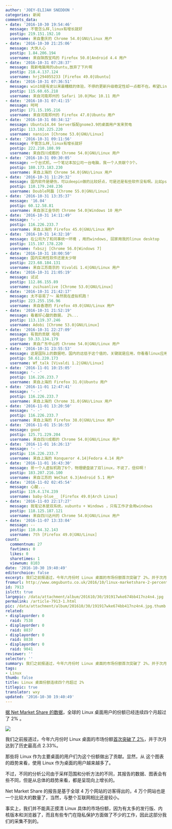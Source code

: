 ```yaml
---
author: 'JOEY-ELIJAH SNEDDON '
categories: 新闻
comments_data:
- date: '2016-10-30 19:54:46'
  message: 不管怎么样,linux有增长就好
  postip: 219.151.192.10
  username: 来自重庆的 Chrome 54.0|GNU/Linux 用户
- date: '2016-10-30 21:25:06'
  message: 大快人心
  postip: 1.84.206.194
  username: 来自陕西宝鸡的 Firefox 50.0|Android 4.4 用户
- date: '2016-10-31 07:28:37'
  message: 我新电脑用的ubuntu,放弃了下片啊
  postip: 218.4.137.124
  username: hrj294055233 [Firefox 49.0|Ubuntu]
- date: '2016-10-31 07:36:51'
  message: win10是有史以来最糟糕的体验，不停的更新升级稳定性却一点都不在。希望Linux的应用能追赶的快点
  postip: 115.60.65.218
  username: 来自河南郑州的 Safari 10.0|Mac 10.11 用户
- date: '2016-10-31 07:41:15'
  message: 呵呵
  postip: 171.15.195.216
  username: 来自河南郑州的 Firefox 47.0|Ubuntu 用户
- date: '2016-10-31 08:34:12'
  message: Ubuntu14.04 Server版配gnome3.9的桌面用户发来贺电
  postip: 113.102.225.220
  username: nansion [Chrome 53.0|GNU/Linux]
- date: '2016-10-31 09:11:56'
  message: 不管怎么样,linux有增长就好
  postip: 222.210.108.99
  username: 来自四川成都的 Chrome 54.0|GNU/Linux 用户
- date: '2016-10-31 09:30:05'
  message: 一个台式机，一个笔记本加公司一台电脑，我一个人贡献个3个。
  postip: 180.173.183.230
  username: 来自上海的 Chrome 54.0|GNU/Linux 用户
- date: '2016-10-31 11:29:32'
  message: 国内软件是硬伤，可以deepin做的比较好点，可是还是有些软件没有啊。比如ps，AUTOcad等特别专业的软件，几乎都必须有windows和mac
  postip: 110.179.248.236
  username: Double阿磊 [Chrome 55.0|GNU/Linux]
- date: '2016-10-31 13:35:37'
  message: '16.04'
  postip: 60.12.58.81
  username: 来自浙江金华的 Chrome 54.0|Windows 10 用户
- date: '2016-10-31 14:11:49'
  message: '- -'
  postip: 116.226.233.7
  username: 来自上海的 Firefox 45.0|GNU/Linux 用户
- date: '2016-10-31 14:32:10'
  message: 在公司为了和同事统一环境 ，用的windows, 回家用我的linux desktop
  postip: 115.197.178.220
  username: fxbszj [Chrome 56.0|Windows 7]
- date: '2016-10-31 18:00:50'
  message: 国内实用性软件还是太少呀
  postip: 223.68.184.131
  username: 来自江苏南京的 Vivaldi 1.4|GNU/Linux 用户
- date: '2016-10-31 21:05:19'
  message: 试试
  postip: 112.86.155.89
  username: zuihuanlive [Chrome 53.0|GNU/Linux]
- date: '2016-10-31 21:42:17'
  message: 太不容易了～ 虽然我在虚拟机跑！
  postip: 223.255.156.96
  username: 来自香港的 Firefox 49.0|GNU/Linux 用户
- date: '2016-10-31 21:52:19'
  message: 看着好心酸的数据， 2%...
  postip: 113.119.37.246
  username: Adobi [Chrome 53.0|GNU/Linux]
- date: '2016-10-31 22:27:09'
  message: 有我的贡献 哈哈
  postip: 59.33.134.179
  username: 来自广东中山的 Chrome 54.0|GNU/Linux 用户
- date: '2016-10-31 23:55:53'
  message: 这是国际上的数据吧，国内的远低于这个值的，关键就是应用，你看看linux应用程序，哪个不是国外（国外开源项目）的？
  postip: 58.61.220.173
  username: Wf_talk [Vivaldi 1.2|GNU/Linux]
- date: '2016-11-01 10:15:05'
  message: '- -'
  postip: 116.226.233.7
  username: 来自上海的 Firefox 31.0|Ubuntu 用户
- date: '2016-11-01 12:47:41'
  message: '- -'
  postip: 116.226.233.7
  username: 来自上海的 Chrome 31.0|GNU/Linux 用户
- date: '2016-11-01 13:20:50'
  message: '- -'
  postip: 116.226.233.7
  username: 来自上海的 Firefox 38.0|GNU/Linux 用户
- date: '2016-11-01 15:16:55'
  message: good
  postip: 125.71.229.204
  username: 来自四川成都的 Chrome 54.0|GNU/Linux 用户
- date: '2016-11-01 16:26:13'
  message: '- -'
  postip: 116.226.233.7
  username: 来自上海的 Konqueror 4.14|Fedora 4.14 用户
- date: '2016-11-01 16:43:30'
  message: 哥一个人虚拟机跑了6个，物理硬盘装了双linux，不说了，信仰啊！
  postip: 183.207.216.100
  username: 来自江苏的 WeChat 6.3|Android 5.1 用户
- date: '2016-11-02 02:45:54'
  message: 心酸...
  postip: 119.4.174.239
  username: baby-blue__ [Firefox 49.0|Arch Linux]
- date: '2016-11-03 22:17:27'
  message: 我笔记本是双系统，xubuntu + Windows ，只有工作才会用windows
  postip: 118.125.187.121
  username: 来自四川达州的 Chrome 54.0|GNU/Linux 用户
- date: '2016-11-07 13:33:04'
  message: --
  postip: 110.84.32.143
  username: 7th [Firefox 49.0|GNU/Linux]
count:
  commentnum: 27
  favtimes: 0
  likes: 0
  sharetimes: 1
  viewnum: 8103
date: '2016-10-30 19:40:49'
editorchoice: false
excerpt: 我们之前报道过，今年六月份时 Linux 桌面的市场份额首次突破了 2%，并于次月达到了历史最高点 2.33%。
fromurl: http://www.omgubuntu.co.uk/2016/10/linux-marketshare-2-percent-3rd-month-row
id: 7913
islctt: true
largepic: /data/attachment/album/201610/30/191917wke674bb417nz4n4.jpg
permalink: /article-7913-1.html
pic: /data/attachment/album/201610/30/191917wke674bb417nz4n4.jpg.thumb.jpg
related:
- displayorder: 0
  raid: 7538
- displayorder: 0
  raid: 8837
- displayorder: 0
  raid: 8838
- displayorder: 0
  raid: 9041
reviewer: ''
selector: ''
summary: 我们之前报道过，今年六月份时 Linux 桌面的市场份额首次突破了 2%，并于次月达到了历史最高点 2.33%。
tags:
- Linux
thumb: false
title: Linux 桌面份额连续四个月超过 2%
titlepic: true
translator: wxy
updated: '2016-10-30 19:40:49'
---
```


[据 Net Market Share 的数据](https://www.netmarketshare.com/report.aspx?qprid=11&qpaf=&qpcustom=Linux&qpcustomb=0)，全球的 Linux 桌面用户的份额已经连续四个月超过了 2% 。


![](/data/attachment/album/201610/30/191917wke674bb417nz4n4.jpg)


我们之前报道过，今年六月份时 Linux 桌面的市场份额[首次突破了 2%](/article-7538-1.html)，并于次月达到了历史最高点 2.33%。


那些将 Linux 作为主要桌面的用户们为这个份额做出了贡献。显然，从 这个图表的趋势来看，使用 Linux 作为桌面的用户越来越多了。


不过，不同的分析公司由于采样范围和分析方法的不同，其报告的数据、图表会有些不同，但是从总体的趋势来看，都是呈现向上增长的。


Net Market Share 的报告是基于全球 4 万个网站的访客得出的，4 万个网站也是一个比较大的数量了，当然，与整个互联网相比还是较小。


事实上，我们并不能真正摸清 Linux 具体的市场份额，因为有太多的发行版、内核版本和浏览器了，而且有些专门在隐私保护方面做了不少的工作，因此这部分我们的采集不到的。